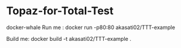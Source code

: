 # Topaz-for-Total-Test

docker-whale
Run me : docker run -p80:80 akasati02/TTT-example

Build me: docker build -t akasati02/TTT-example .

